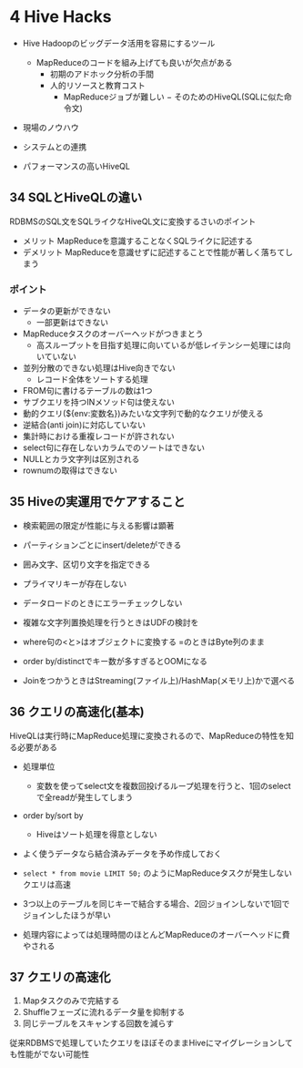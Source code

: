 # 4 Hive Hacks

- Hive Hadoopのビッグデータ活用を容易にするツール
    - MapReduceのコードを組み上げても良いが欠点がある
        - 初期のアドホック分析の手間
        - 人的リソースと教育コスト
            - MapReduceジョブが難しい
− そのためのHiveQL(SQLに似た命令文)

- 現場のノウハウ
- システムとの連携
- パフォーマンスの高いHiveQL

## 34 SQLとHiveQLの違い

RDBMSのSQL文をSQLライクなHiveQL文に変換するさいのポイント

- メリット MapReduceを意識することなくSQLライクに記述する
- デメリット MapReduceを意識せずに記述することで性能が著しく落ちてしまう

### ポイント

- データの更新ができない
    - 一部更新はできない
- MapReduceタスクのオーバーヘッドがつきまとう
    - 高スループットを目指す処理に向いているが低レイテンシー処理には向いていない
- 並列分散のできない処理はHive向きでない
    - レコード全体をソートする処理
- FROM句に書けるテーブルの数は1つ
- サブクエリを持つINメソッド句は使えない
- 動的クエリ(${env:変数名})みたいな文字列で動的なクエリが使える
- 逆結合(anti join)に対応していない
- 集計時における重複レコードが許されない
- select句に存在しないカラムでのソートはできない
- NULLとカラ文字列は区別される
- rownumの取得はできない

## 35 Hiveの実運用でケアすること

- 検索範囲の限定が性能に与える影響は顕著
- パーティションごとにinsert/deleteができる

- 囲み文字、区切り文字を指定できる
- プライマリキーが存在しない
- データロードのときにエラーチェックしない
- 複雑な文字列置換処理を行うときはUDFの検討を
- where句の<と>はオブジェクトに変換する =のときはByte列のまま
- order by/distinctでキー数が多すぎるとOOMになる
- JoinをつかうときはStreaming(ファイル上)/HashMap(メモリ上)かで選べる

## 36 クエリの高速化(基本)

HiveQLは実行時にMapReduce処理に変換されるので、MapReduceの特性を知る必要がある

- 処理単位
    - 変数を使ってselect文を複数回投げるループ処理を行うと、1回のselectで全readが発生してしまう
- order by/sort by
    - Hiveはソート処理を得意としない
- よく使うデータなら結合済みデータを予め作成しておく
- `select * from movie LIMIT 50;` のようにMapReduceタスクが発生しないクエリは高速
- 3つ以上のテーブルを同じキーで結合する場合、2回ジョインしないで1回でジョインしたほうが早い

- 処理内容によっては処理時間のほとんどMapReduceのオーバーヘッドに費やされる

## 37 クエリの高速化

1. Mapタスクのみで完結する
2. Shuffleフェーズに流れるデータ量を抑制する
3. 同じテーブルをスキャンする回数を減らす

従来RDBMSで処理していたクエリをほぼそのままHiveにマイグレーションしても性能がでない可能性
